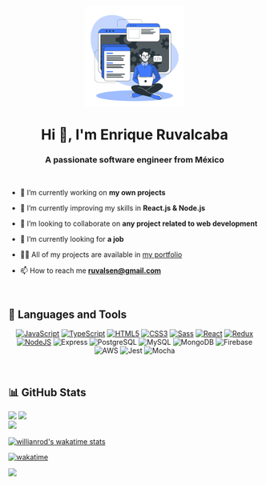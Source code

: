 <div align="center"><img align="center" src="./dev.png" style="width: 200px"/></div>

<h1 align="center">Hi 👋, I'm Enrique Ruvalcaba</h1>
<h3 width="24" align="center">A passionate software engineer from México</h3>

<br>

- 🔭 I’m currently working on **my own projects**

- 🌱 I’m currently improving my skills in **React.js & Node.js**

- 👯 I’m looking to collaborate on **any project related to web development**

- 🤝 I’m currently looking for **a job**

- 👨‍💻 All of my projects are available in [my portfolio](https://ruvalsen.netlify.app/#projects)

- 📫 How to reach me **ruvalsen@gmail.com**

<br>

## 🧰 Languages and Tools

<p align="center">
<a href="https://developer.mozilla.org/en-US/docs/Web/JavaScript" target="_blank" rel="noreferrer"><img src="https://raw.githubusercontent.com/danielcranney/readme-generator/main/public/icons/skills/javascript-colored.svg" width="36" height="36" alt="JavaScript" /></a>
<a href="https://www.typescriptlang.org/" target="_blank" rel="noreferrer"><img src="https://raw.githubusercontent.com/danielcranney/readme-generator/main/public/icons/skills/typescript-colored.svg" width="36" height="36" alt="TypeScript" /></a>
<a href="https://developer.mozilla.org/en-US/docs/Glossary/HTML5" target="_blank" rel="noreferrer"><img src="https://raw.githubusercontent.com/danielcranney/readme-generator/main/public/icons/skills/html5-colored.svg" width="36" height="36" alt="HTML5" /></a>
<a href="https://www.w3.org/TR/CSS/#css" target="_blank" rel="noreferrer"><img src="https://raw.githubusercontent.com/danielcranney/readme-generator/main/public/icons/skills/css3-colored.svg" width="36" height="36" alt="CSS3" /></a>
<a href="https://sass-lang.com/" target="_blank" rel="noreferrer"><img src="https://raw.githubusercontent.com/danielcranney/readme-generator/main/public/icons/skills/sass-colored.svg" width="36" height="36" alt="Sass" /></a>
<a href="https://reactjs.org/" target="_blank" rel="noreferrer"><img src="https://raw.githubusercontent.com/danielcranney/readme-generator/main/public/icons/skills/react-colored.svg" width="36" height="36" alt="React" /></a>
<a href="https://redux.js.org/" target="_blank" rel="noreferrer"><img src="https://raw.githubusercontent.com/danielcranney/readme-generator/main/public/icons/skills/redux-colored.svg" width="36" height="36" alt="Redux" /></a>
<a href="https://nodejs.org/en/" target="_blank" rel="noreferrer"><img src="https://raw.githubusercontent.com/danielcranney/readme-generator/main/public/icons/skills/nodejs-colored.svg" width="36" height="36" alt="NodeJS" /></a>
<a><img src="https://i.imgur.com/iddNcx4.png" width="36" height="36" alt="Express" /></a>
<a><img src="https://cdn.jsdelivr.net/gh/devicons/devicon/icons/postgresql/postgresql-plain.svg" width="36" height="36" alt="PostgreSQL" /></a>
<a><img src="https://cdn.jsdelivr.net/gh/devicons/devicon/icons/mysql/mysql-plain.svg" width="36" height="36" alt="MySQL" /></a>
<a><img src="https://cdn.jsdelivr.net/gh/devicons/devicon/icons/mongodb/mongodb-plain.svg" width="36" height="36" alt="MongoDB" /></a>
<a><img src="https://cdn.jsdelivr.net/gh/devicons/devicon/icons/firebase/firebase-plain.svg" width="36" height="36" alt="Firebase" /></a>
<a><img src="https://cdn.jsdelivr.net/gh/devicons/devicon/icons/amazonwebservices/amazonwebservices-original.svg" width="36" height="36" alt="AWS" /></a>
<a><img src="https://cdn.jsdelivr.net/gh/devicons/devicon/icons/jest/jest-plain.svg" width="36" height="36" alt="Jest" /></a>
<a><img src="https://cdn.jsdelivr.net/gh/devicons/devicon/icons/mocha/mocha-plain.svg" width="36" height="36" alt="Mocha" /></a>
</p>

<br>

## 📊 GitHub Stats

![](https://github-readme-stats-88s7ryw7g-cthulhuscode.vercel.app/api/top-langs/?username=cthulhuscode&theme=dark&hide_border=true&include_all_commits=false&count_private=true&layout=compact)
![](https://github-readme-stats-88s7ryw7g-cthulhuscode.vercel.app/api?username=cthulhuscode&theme=dark&hide_border=true&include_all_commits=false&count_private=true)<br/>
![](https://github-readme-streak-stats.herokuapp.com/?user=cthulhuscode&theme=dark&hide_border=true)<br/>

[![willianrod's wakatime stats](https://github-readme-stats-88s7ryw7g-cthulhuscode.vercel.app/api/wakatime?username=cthulhuscode&theme=dark&hide_border=true)](https://github.com/anuraghazra/github-readme-stats)

[![wakatime](https://wakatime.com/badge/user/aeae4449-d917-4ed2-9eb8-76e13c47ab75.svg?style=flat)](https://wakatime.com/@aeae4449-d917-4ed2-9eb8-76e13c47ab75)

[![](https://visitcount.itsvg.in/api?id=cthulhuscode&icon=5&color=12)](https://visitcount.itsvg.in)
